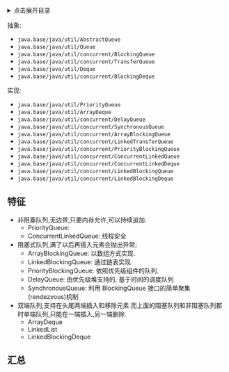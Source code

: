 <details>
<summary>点击展开目录</summary>
<!-- TOC -->

- [特征](#特征)
- [汇总](#汇总)

<!-- /TOC -->
</details>


抽象:

* `java.base/java/util/AbstractQueue`
* `java.base/java/util/Queue`
* `java.base/java/util/concurrent/BlockingQueue`
* `java.base/java/util/concurrent/TransferQueue`
* `java.base/java/util/Deque`
* `java.base/java/util/concurrent/BlockingDeque`

实现:

* `java.base/java/util/PriorityQueue`
* `java.base/java/util/ArrayDeque`
* `java.base/java/util/concurrent/DelayQueue`
* `java.base/java/util/concurrent/SynchronousQueue`
* `java.base/java/util/concurrent/ArrayBlockingQueue`
* `java.base/java/util/concurrent/LinkedTransferQueue`
* `java.base/java/util/concurrent/PriorityBlockingQueue`
* `java.base/java/util/concurrent/ConcurrentLinkedQueue`
* `java.base/java/util/concurrent/ConcurrentLinkedDeque`
* `java.base/java/util/concurrent/LinkedBlockingQueue`
* `java.base/java/util/concurrent/LinkedBlockingDeque`


## 特征

* 非阻塞队列,无边界,只要内存允许,可以持续追加.
  * PriorityQueue: 
  * ConcurrentLinkedQueue: 线程安全
* 阻塞式队列,满了以后再插入元素会抛出异常;
  * ArrayBlockingQueue: 以数组方式实现.
  * LinkedBlockingQueue: 通过链表实现.
  * PriorityBlockingQueue: 依照优先级组件的队列.
  * DelayQueue: 由优先级堆支持的, 基于时间的调度队列
  * SynchronousQueue: 利用 BlockingQueue 接口的简单聚集(rendezvous)机制
* 双端队列,支持在头尾两端插入和移除元素.而上面的阻塞队列和非阻塞队列都时单端队列,只能在一端插入,另一端删除.
  * ArrayDeque
  * LinkedList
  * LinkedBlockingDeque

## 汇总
